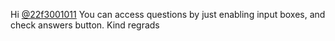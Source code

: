 Hi [@22f3001011](/u/22f3001011)
You can access questions by just enabling input boxes, and check answers
button.
Kind regrads